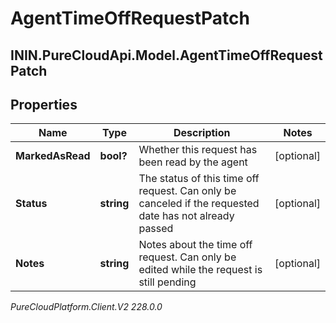 # AgentTimeOffRequestPatch

## ININ.PureCloudApi.Model.AgentTimeOffRequestPatch

## Properties

|Name | Type | Description | Notes|
|------------ | ------------- | ------------- | -------------|
| **MarkedAsRead** | **bool?** | Whether this request has been read by the agent | [optional] |
| **Status** | **string** | The status of this time off request. Can only be canceled if the requested date has not already passed | [optional] |
| **Notes** | **string** | Notes about the time off request. Can only be edited while the request is still pending | [optional] |



_PureCloudPlatform.Client.V2 228.0.0_
